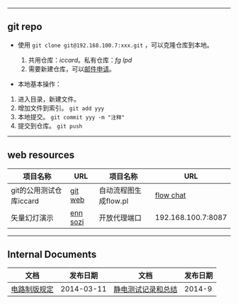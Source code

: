 <head>
<title>git repo</title>
<meta http-equiv="content-type" content="text/html; charset=UTF-8">
<link href="mkd.css" rel="stylesheet" type="text/css">
</head>

---
## git repo

- 使用 `git clone git@192.168.100.7:xxx.git` ，可以克隆仓库到本地。

	1. 共用仓库：*iccard*。私有仓库：*fg* *lpd*
	2. 需要新建仓库，可以[邮件申请](mailto:eexpress@139.com)。 

- 本地基本操作：

 1. 进入目录，新建文件。
 1. 增加文件到索引。 `git add yyy`
 1. 本地提交。 `git commit yyy -m "注释"`
 1. 提交到仓库。 `git push`

---

## web resources

项目名称|URL|项目名称|URL
--|---|--|---
git的公用测试仓库iccard|[git web](http://127.0.0.1:1234)|自动流程图生成flow.pl|[flow chat](upload.html)
矢量幻灯演示|[enn sozi](enn新奥sozi.svg)|开放代理端口|192.168.100.7:8087

---
## Internal Documents

文档|发布日期|文档|发布日期
--|--|--|--
[电路制版规定](电路制版规定.mkd.html)|2014-03-11|[静电测试记录和总结](静电测试.mkd.html)|2014-9 

